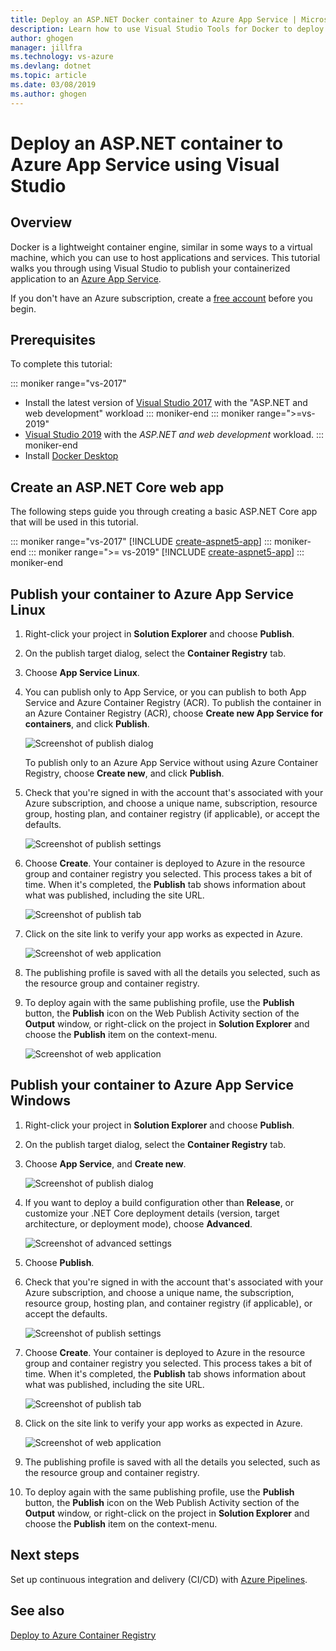 ```yaml
---
title: Deploy an ASP.NET Docker container to Azure App Service | Microsoft Docs
description: Learn how to use Visual Studio Tools for Docker to deploy an ASP.NET Core web app to Azure App Service
author: ghogen
manager: jillfra
ms.technology: vs-azure
ms.devlang: dotnet
ms.topic: article
ms.date: 03/08/2019
ms.author: ghogen
---
```

# Deploy an ASP.NET container to Azure App Service using Visual Studio

## Overview

Docker is a lightweight container engine, similar in some ways to a virtual machine, which you can use to host applications and services.
This tutorial walks you through using Visual Studio to publish your containerized application to an [Azure App Service](/azure/app-service).

If you don't have an Azure subscription, create a [free account](https://azure.microsoft.com/free/dotnet/?utm_source=acr-publish-doc&utm_medium=docs&utm_campaign=docs) before you begin.

## Prerequisites

To complete this tutorial:

::: moniker range="vs-2017"
- Install the latest version of [Visual Studio 2017](https://azure.microsoft.com/downloads/) with the "ASP.NET and web development" workload
::: moniker-end
::: moniker range=">=vs-2019"
- [Visual Studio 2019](https://visualstudio.microsoft.com/downloads/?utm_medium=microsoft&utm_source=docs.microsoft.com&utm_campaign=inline+link&utm_content=download+vs2019+rc) with the *ASP.NET and web development* workload.
::: moniker-end
- Install [Docker Desktop](https://docs.docker.com/docker-for-windows/install/)

## Create an ASP.NET Core web app

The following steps guide you through creating a basic ASP.NET Core app that will be used in this tutorial.

::: moniker range="vs-2017"
[!INCLUDE [create-aspnet5-app](../azure/includes/create-aspnet5-app.md)]
::: moniker-end
::: moniker range=">= vs-2019"
[!INCLUDE [create-aspnet5-app](../azure/includes/vs-2019/create-aspnet5-app-2019.md)]
::: moniker-end

## Publish your container to Azure App Service Linux

1. Right-click your project in **Solution Explorer** and choose **Publish**.
1. On the publish target dialog, select the **Container Registry** tab.
1. Choose **App Service Linux**.
1. You can publish only to App Service, or you can publish to both App Service and Azure Container Registry (ACR). To publish the container in an Azure Container Registry (ACR), choose **Create new App Service for containers**, and click **Publish**.

   ![Screenshot of publish dialog](media/docker-deploy-app-service/publish-app-service-linux.PNG)

   To publish only to an Azure App Service without using Azure Container Registry, choose **Create new**, and click **Publish**.

1. Check that you're signed in with the account that's associated with your Azure subscription, and choose a unique name, subscription, resource group, hosting plan, and container registry (if applicable), or accept the defaults.

   ![Screenshot of publish settings](media/docker-deploy-app-service/publish-app-service-linux2.png)

1. Choose **Create**. Your container is deployed to Azure in the resource group and container registry you selected. This process takes a bit of time. When it's completed, the **Publish** tab shows information about what was published, including the site URL.

   ![Screenshot of publish tab](media/docker-deploy-app-service/publish-succeeded.PNG)

1. Click on the site link to verify your app works as expected in Azure.

   ![Screenshot of web application](media/docker-deploy-app-service/web-application-running.png)

1. The publishing profile is saved with all the details you selected, such as the resource group and container registry.
1. To deploy again with the same publishing profile, use the **Publish** button, the **Publish** icon on the Web Publish Activity section of the **Output** window, or right-click on the project in **Solution Explorer** and choose the **Publish** item on the context-menu.

   ![Screenshot of web application](media/docker-deploy-app-service/web-application-running.png)

## Publish your container to Azure App Service Windows

1. Right-click your project in **Solution Explorer** and choose **Publish**.
1. On the publish target dialog, select the **Container Registry** tab.
1. Choose **App Service**, and **Create new**.

   ![Screenshot of publish dialog](media/docker-deploy-app-service/publish-app-service-windows.png)

1. If you want to deploy a build configuration other than **Release**, or customize your .NET Core deployment details (version, target architecture, or deployment mode), choose **Advanced**.

   ![Screenshot of advanced settings](media/docker-deploy-app-service/advanced-settings.png)

1. Choose **Publish**.
1. Check that you're signed in with the account that's associated with your Azure subscription, and choose a unique name, the subscription, resource group, hosting plan, and container registry (if applicable), or accept the defaults.

   ![Screenshot of publish settings](media/docker-deploy-app-service/publish-app-service-windows2.png)

1. Choose **Create**. Your container is deployed to Azure in the resource group and container registry you selected. This process takes a bit of time. When it's completed, the **Publish** tab shows information about what was published, including the site URL.

   ![Screenshot of publish tab](media/docker-deploy-app-service/publish-succeeded-windows.png)

1. Click on the site link to verify your app works as expected in Azure.

   ![Screenshot of web application](media/docker-deploy-app-service/web-application-running.png)

1. The publishing profile is saved with all the details you selected, such as the resource group and container registry.
1. To deploy again with the same publishing profile, use the **Publish** button, the **Publish** icon on the Web Publish Activity section of the **Output** window, or right-click on the project in **Solution Explorer** and choose the **Publish** item on the context-menu.

## Next steps

Set up continuous integration and delivery (CI/CD) with [Azure Pipelines](/azure/devops/pipelines/?view=azure-devops).

## See also

[Deploy to Azure Container Registry](vs-azure-tools-docker-hosting-web-apps-in-docker.md)
